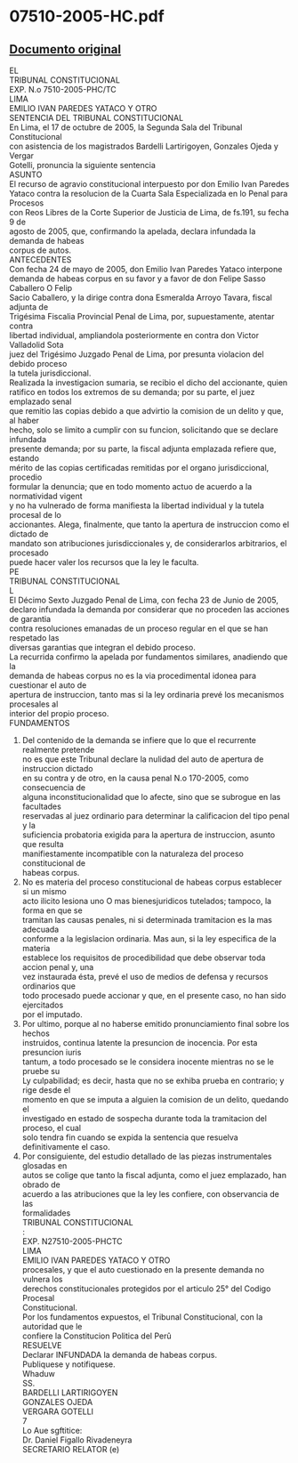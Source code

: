 
07510-2005-HC.pdf
=================
  
[Documento original](https://tc.gob.pe/jurisprudencia/2006/07510-2005-HC.pdf)  
---  
EL  
TRIBUNAL CONSTITUCIONAL  
EXP. N.o 7510-2005-PHC/TC  
LIMA  
EMILIO IVAN PAREDES YATACO Y OTRO  
SENTENCIA DEL TRIBUNAL CONSTITUCIONAL  
En Lima, el 17 de octubre de 2005, la Segunda Sala del Tribunal Constitucional  
con asistencia de los magistrados Bardelli Lartirigoyen, Gonzales Ojeda y Vergar  
Gotelli, pronuncia la siguiente sentencia  
ASUNTO  
El recurso de agravio constitucional interpuesto por don Emilio Ivan Paredes  
Yataco contra la resolucion de la Cuarta Sala Especializada en lo Penal para Procesos  
con Reos Libres de la Corte Superior de Justicia de Lima, de fs.191, su fecha 9 de  
agosto de 2005, que, confirmando la apelada, declara infundada la demanda de habeas  
corpus de autos.  
ANTECEDENTES  
Con fecha 24 de mayo de 2005, don Emilio Ivan Paredes Yataco interpone  
demanda de habeas corpus en su favor y a favor de don Felipe Sasso Caballero O Felip  
Sacio Caballero, y la dirige contra dona Esmeralda Arroyo Tavara, fiscal adjunta de  
Trigésima Fiscalia Provincial Penal de Lima, por, supuestamente, atentar contra  
libertad individual, ampliandola posteriormente en contra don Victor Valladolid Sota  
juez del Trigésimo Juzgado Penal de Lima, por presunta violacion del debido proceso  
la tutela jurisdiccional.  
Realizada la investigacion sumaria, se recibio el dicho del accionante, quien  
ratifico en todos los extremos de su demanda; por su parte, el juez emplazado senal  
que remitio las copias debido a que advirtio la comision de un delito y que, al haber  
hecho, solo se limito a cumplir con su funcion, solicitando que se declare infundada  
presente demanda; por su parte, la fiscal adjunta emplazada refiere que, estando  
mérito de las copias certificadas remitidas por el organo jurisdiccional, procedio  
formular la denuncia; que en todo momento actuo de acuerdo a la normatividad vigent  
y no ha vulnerado de forma manifiesta la libertad individual y la tutela procesal de lo  
accionantes. Alega, finalmente, que tanto la apertura de instruccion como el dictado de  
mandato son atribuciones jurisdiccionales y, de considerarlos arbitrarios, el procesado  
puede hacer valer los recursos que la ley le faculta.  
PE  
TRIBUNAL CONSTITUCIONAL  
L  
El Décimo Sexto Juzgado Penal de Lima, con fecha 23 de Junio de 2005,  
declaro infundada la demanda por considerar que no proceden las acciones de garantia  
contra resoluciones emanadas de un proceso regular en el que se han respetado las  
diversas garantias que integran el debido proceso.  
La recurrida confirmo la apelada por fundamentos similares, anadiendo que la  
demanda de habeas corpus no es la via procedimental idonea para cuestionar el auto de  
apertura de instruccion, tanto mas si la ley ordinaria prevé los mecanismos procesales al  
interior del propio proceso.  
FUNDAMENTOS  
1. Del contenido de la demanda se infiere que lo que el recurrente realmente pretende  
no es que este Tribunal declare la nulidad del auto de apertura de instruccion dictado  
en su contra y de otro, en la causa penal N.o 170-2005, como consecuencia de  
alguna inconstitucionalidad que lo afecte, sino que se subrogue en las facultades  
reservadas al juez ordinario para determinar la calificacion del tipo penal y la  
suficiencia probatoria exigida para la apertura de instruccion, asunto que resulta  
manifiestamente incompatible con la naturaleza del proceso constitucional de  
habeas corpus.  
2. No es materia del proceso constitucional de habeas corpus establecer si un mismo  
acto ilicito lesiona uno O mas bienesjuridicos tutelados; tampoco, la forma en que se  
tramitan las causas penales, ni si determinada tramitacion es la mas adecuada  
conforme a la legislacion ordinaria. Mas aun, si la ley especifica de la materia  
establece los requisitos de procedibilidad que debe observar toda accion penal y, una  
vez instaurada ésta, prevé el uso de medios de defensa y recursos ordinarios que  
todo procesado puede accionar y que, en el presente caso, no han sido ejercitados  
por el imputado.  
3. Por ultimo, porque al no haberse emitido pronunciamiento final sobre los hechos  
instruidos, continua latente la presuncion de inocencia. Por esta presuncion iuris  
tantum, a todo procesado se le considera inocente mientras no se le pruebe su  
Ly culpabilidad; es decir, hasta que no se exhiba prueba en contrario; y rige desde el  
momento en que se imputa a alguien la comision de un delito, quedando el  
investigado en estado de sospecha durante toda la tramitacion del proceso, el cual  
solo tendra fin cuando se expida la sentencia que resuelva definitivamente el caso.  
4. Por consiguiente, del estudio detallado de las piezas instrumentales glosadas en  
autos se colige que tanto la fiscal adjunta, como el juez emplazado, han obrado de  
acuerdo a las atribuciones que la ley les confiere, con observancia de las  
formalidades  
TRIBUNAL CONSTITUCIONAL  
:  
EXP. N27510-2005-PHCTC  
LIMA  
EMILIO IVAN PAREDES YATACO Y OTRO  
procesales, y que el auto cuestionado en la presente demanda no vulnera los  
derechos constitucionales protegidos por el articulo 25° del Codigo Procesal  
Constitucional.  
Por los fundamentos expuestos, el Tribunal Constitucional, con la autoridad que le  
confiere la Constitucion Politica del Perû  
RESUELVE  
Declarar INFUNDADA la demanda de habeas corpus.  
Publiquese y notifiquese.  
Whaduw  
SS.  
BARDELLI LARTIRIGOYEN  
GONZALES OJEDA  
VERGARA GOTELLI  
7  
Lo Aue sgftitice:  
Dr. Daniel Figallo Rivadeneyra  
SECRETARIO RELATOR (e)